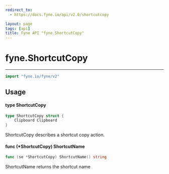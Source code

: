 ```yaml
---
redirect_to:
  - https://docs.fyne.io/api/v2.0/shortcutcopy

layout: page
tags: [api]
title: Fyne API "fyne.ShortcutCopy"
---
```



# fyne.ShortcutCopy
---
```go
import "fyne.io/fyne/v2"
```

## Usage

#### type ShortcutCopy

```go
type ShortcutCopy struct {
	Clipboard Clipboard
}
```

ShortcutCopy describes a shortcut copy action.

#### func (*ShortcutCopy) ShortcutName

```go
func (se *ShortcutCopy) ShortcutName() string
```
ShortcutName returns the shortcut name
